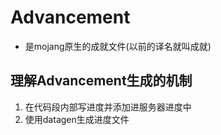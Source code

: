 # Advancement

- 是mojang原生的成就文件(以前的译名就叫成就)

## 理解Advancement生成的机制

1. 在代码段内部写进度并添加进服务器进度中
2. 使用datagen生成进度文件